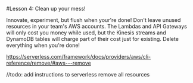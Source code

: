 #Lesson 4: Clean up your mess!

Innovate, experiment, but flush when your're done! Don't leave unused resources in your team's AWS accounts.  The Lambdas and API Gateways will only cost you money while used, but the Kinesis streams and DynamoDB tables will charge part of their cost just for existing.  Delete everything when you're done!

https://serverless.com/framework/docs/providers/aws/cli-reference/remove/#aws---remove

//todo: add instructions to serverless remove all resources